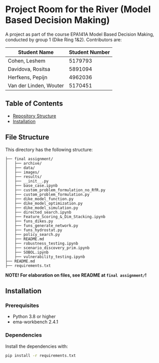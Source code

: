 # Project Room for the River (Model Based Decision Making)

A project as part of the course EPA141A Model Based Decision Making, conducted by group 1 (Dike Ring 1&2). Contributors are:

| Student Name | Student Number | 
|----------|----------|
| Cohen, Leshem | 5179793 |
| Davidova, Rositsa | 5891094 |
| Herfkens, Pepijn | 4962036 |
| Van der Linden, Wouter | 5170451 |


## Table of Contents

- [Repository Structure](#repository-structure)
- [Installation](#installation)  

## File Structure  
This directory has the following structure:

```  
├── final assignment/  
│   ├── archive/                                   
│   ├── data/                                   
│   ├── images/                                 
│   ├── results/                                    
│   ├── __init__.py                               
│   ├── base_case.ipynb                            
│   ├── custom_problem_formulation_no_RfR.py        
│   ├── custom_problem_formulation.py              
│   ├── dike_model_function.py                   
│   ├── dike_model_optimization.py                
│   ├── dike_model_simulation.py                  
│   ├── directed_search.ipynb                     
│   ├── Feature_Scoring_&_Dim_Stacking.ipynb      
│   ├── funs_dikes.py                             
│   ├── funs_generate_network.py                   
│   ├── funs_hydrostat.py                          
│   ├── policy_search.py                       
│   ├── README.md                                 
│   ├── robustness_testing.ipynb                   
│   ├── scenario_discovery_prim.ipynb               
│   ├── SOBOL.ipynb                                 
│   ├── vulnerability_testing.ipynb                                           
├── README.md   
├── requirements.txt   
``` 

__NOTE! For elaboration on files, see README at `final assignment/`!__


## Installation

### Prerequisites

- Python 3.8 or higher
- ema-workbench 2.4.1

### Dependencies

Install the dependencies with:

```bash
pip install -r requirements.txt

